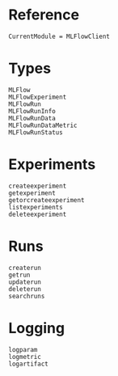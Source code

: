 # Reference

```@meta
CurrentModule = MLFlowClient
```

# Types

```@docs
MLFlow
MLFlowExperiment
MLFlowRun
MLFlowRunInfo
MLFlowRunData
MLFlowRunDataMetric
MLFlowRunStatus
```

# Experiments

```@docs
createexperiment
getexperiment
getorcreateexperiment
listexperiments
deleteexperiment
```

# Runs

```@docs
createrun
getrun
updaterun
deleterun
searchruns
```

# Logging

```@docs
logparam
logmetric
logartifact
```
